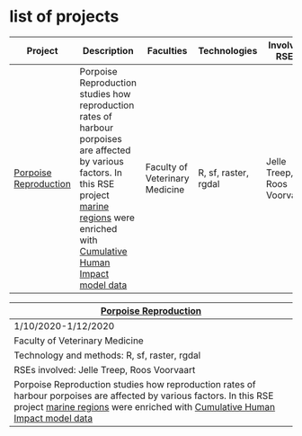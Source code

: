 # list of projects

| Project | Description | Faculties | Technologies | Involved RSEs | Period |
| --- | --- | --- | --- | --- | --- |
| [Porpoise Reproduction](https://github.com/lonnekeijsseldijk/porpoise-reproduction) | Porpoise Reproduction studies how reproduction rates of harbour porpoises are affected by various factors. In this RSE project [marine regions](marineregions.org) were enriched with [Cumulative Human Impact model data](knb.ecoinformatics.org) | Faculty of Veterinary Medicine | R, sf, raster, rgdal | Jelle Treep, Roos Voorvaart | 1/10/2020-1/12/2020



| [Porpoise Reproduction](https://github.com/lonnekeijsseldijk/porpoise-reproduction) | 
| --- | 
| 1/10/2020-1/12/2020 |
| Faculty of Veterinary Medicine |
| Technology and methods: R, sf, raster, rgdal | 
| RSEs involved: Jelle Treep, Roos Voorvaart |
| Porpoise Reproduction studies how reproduction rates of harbour porpoises are affected by various factors. In this RSE project [marine regions](marineregions.org) were enriched with [Cumulative Human Impact model data](knb.ecoinformatics.org) | 



